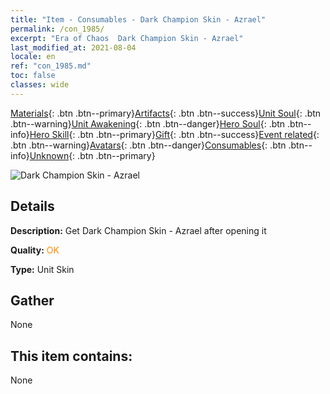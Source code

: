 ```yaml
---
title: "Item - Consumables - Dark Champion Skin - Azrael"
permalink: /con_1985/
excerpt: "Era of Chaos  Dark Champion Skin - Azrael"
last_modified_at: 2021-08-04
locale: en
ref: "con_1985.md"
toc: false
classes: wide
---
```

 [Materials](/Items/){: .btn .btn--primary}[Artifacts](/Items/Artifacts/){: .btn .btn--success}[Unit Soul](/Items/UnitSoul/){: .btn .btn--warning}[Unit Awakening](/Items/UnitAwakening/){: .btn .btn--danger}[Hero Soul](/Items/HeroSoul/){: .btn .btn--info}[Hero Skill](/Items/HeroSkill/){: .btn .btn--primary}[Gift](/Items/Gift/){: .btn .btn--success}[Event related](/Items/Events/){: .btn .btn--warning}[Avatars](/Items/Avatars/){: .btn .btn--danger}[Consumables](/Items/Consumables/){: .btn .btn--info}[Unknown](/Items/Unknown/){: .btn .btn--primary}

 ![Dark Champion Skin - Azrael](/images/u/ti_sishenpifu2.jpg)

## Details
 **Description:** Get Dark Champion Skin - Azrael after opening it

 **Quality:** <span style="color: #FF8C00">OK</span>

 **Type:** Unit Skin

## Gather

  None

## This item contains:

  None

